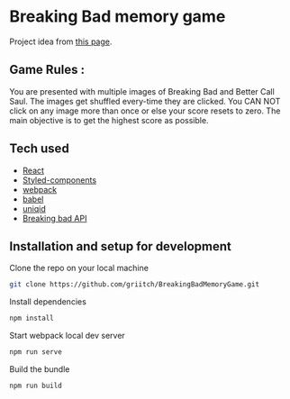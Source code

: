 # Breaking Bad memory game 
Project idea from [this page](https://www.golangprograms.com/react-js-projects-for-beginners.html).  
## Game Rules :
You are presented with multiple images of Breaking Bad and Better Call Saul. The images get shuffled every-time they are clicked. You CAN NOT click on any image more than once or else your score resets to zero. The main objective is to get the highest score as possible.
## Tech used 
 - [React](https://reactjs.org/) 
 - [Styled-components](https://styled-components.com/)
 - [webpack](https://webpack.js.org/)
 - [babel](https://babeljs.io/)
 - [uniqid](https://www.npmjs.com/package/uniqid)
 - [Breaking bad API](https://breakingbadapi.com/documentation)

## Installation and setup for development 
Clone the repo on your local machine
```sh
git clone https://github.com/griitch/BreakingBadMemoryGame.git
```
Install dependencies
```sh
npm install
```
Start webpack local dev server
```sh
npm run serve
```
Build the bundle 
```sh
npm run build
```

